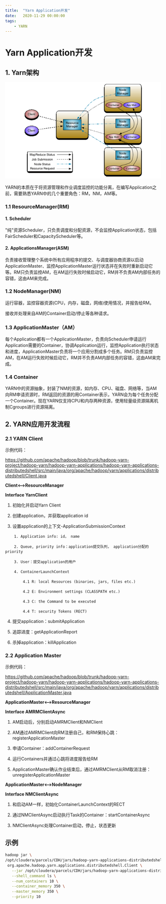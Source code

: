 ```yaml
---
title:  "Yarn Application开发"
date:   2020-11-29 00:00:00
tags:
    - YARN
---
```



# Yarn Application开发

## 1. Yarn架构

![yarn](/images/yarn_application/yarn.png)

YARN的本质在于将资源管理和作业调度监控的功能分离，在编写Application之前，需要熟悉YARN中的几个重要角色：RM，NM，AM等。



### 1.1 ResourceManager(RM)
#### 1. Scheduler

"纯"资源Scheduler，只负责调度和分配资源，不会监控Application状态，包括FairScheduler和CapacityScheduler等。

#### 2. ApplicationsManager(ASM)

负责接收管理整个系统中所有应用程序的提交、与调度器协商资源以启动ApplicationMaster、监控ApplicationMaster运行状态并在失败时重新启动它等。RM只负责监控AM，在AM运行失败时候启动它，RM并不负责AM内部任务的容错，这由AM来完成。


### 1.2 NodeManager(NM)
运行容器，监控容器资源(CPU，内存，磁盘，网络)使用情况，并报告给RM。

接收并处理来自AM的Container启动/停止等各种请求。

### 1.3 ApplicationMaster（AM）

每个Application都有一个ApplicationMaster，负责向Scheduler申请运行Application需要的Container，协调Application运行，监控Application执行状态和进度，ApplicationMaster负责将一个应用分割成多个任务。RM只负责监控AM，在AM运行失败时候启动它，RM并不负责AM内部任务的容错，这由AM来完成。

### 1.4 Container

YARN中的资源抽象，封装了NM的资源，如内存、CPU、磁盘、网络等，当AM向RM申请资源时，RM返回的资源的用Container表示，YARN会为每个任务分配一个Container。现在YARN仅支持CPU和内存两种资源，使用轻量级资源隔离机制Cgroups进行资源隔离。


## 2. YARN应用开发流程
### 2.1 YARN Client

示例代码：

https://github.com/apache/hadoop/blob/trunk/hadoop-yarn-project/hadoop-yarn/hadoop-yarn-applications/hadoop-yarn-applications-distributedshell/src/main/java/org/apache/hadoop/yarn/applications/distributedshell/Client.java

**Client<-->ResourceManager**

**Interface YarnClient**

1. 初始化并启动Yarn Client

2. 创建application，并获取application id

3. 设置application的上下文-ApplicationSubmissionContext

```
    1. Application info: id， name

    2. Queue, priority info：application提交队列， application分配的priority

    3. User：提交application的用户

    4. ContainerLaunchContext

        4.1 R: local Resources (binaries, jars, files etc.)

        4.2 E: Environment settings (CLASSPATH etc.)

        4.3 C: the Command to be executed

        4.4 T: security Tokens (RECT)
```

4. 提交application：submitApplication

5. 追踪进度：getApplicationReport

6. 杀掉application：killApplication


### 2.2 Application Master

示例代码：

https://github.com/apache/hadoop/blob/trunk/hadoop-yarn-project/hadoop-yarn/hadoop-yarn-applications/hadoop-yarn-applications-distributedshell/src/main/java/org/apache/hadoop/yarn/applications/distributedshell/ApplicationMaster.java

**ApplicationMaster<-->ResourceManager**

**Interface AMRMClientAsync**

1. AM启动后，分别启动AMRMClient和NMClient

2. AM通过AMRMClient向RM注册自己，和RM保持心跳：registerApplicationMaster

3. 申请Container：addContainerRequest

4. 运行Containers并通过心跳将进度报告给RM

5. ApplicationMaster确认作业结束后，通过AMRMClient从RM取消注册：unregisterApplicationMaster



**ApplicationMaster<-->NodeManager**

**Interface NMClientAsync**

1. 和启动AM一样，初始化ContainerLaunchContext的RECT

2. 通过NMClientAsync启动执行Task的Container：startContainerAsync

3. NMClientAsync处理Container启动，停止，状态更新


## 示例

```bash
hadoop jar \
/opt/cloudera/parcels/CDH/jars/hadoop-yarn-applications-distributedshell-2.6.0-cdh5.16.1.jar \
 org.apache.hadoop.yarn.applications.distributedshell.Client \
   --jar /opt/cloudera/parcels/CDH/jars/hadoop-yarn-applications-distributedshell-2.6.0-cdh5.16.1.jar \
   --shell_command ls \
   --num_containers 10 \
   --container_memory 350 \
   --master_memory 350 \
   --priority 10
```








